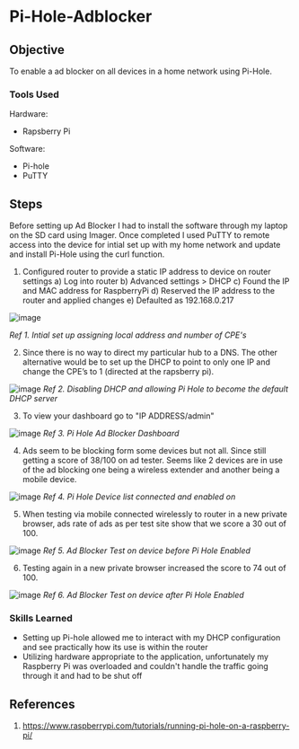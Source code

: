 # Pi-Hole-Adblocker

## Objective

To enable a ad blocker on all devices in a home network using Pi-Hole. 

### Tools Used
Hardware: 
- Rapsberry Pi 

Software: 
- Pi-hole
- PuTTY

## Steps
Before setting up Ad Blocker I had to install the software through my laptop on the SD card using Imager. Once completed I used PuTTY to remote access into the device for intial set up with my home network and update and install Pi-Hole using the curl function.  

1. Configured router to provide a static IP address to device on router settings 
        a) Log into router 
        b) Advanced settings > DHCP
        c) Found the IP and MAC address for RaspberryPi 
        d) Reserved the IP address to the router and applied changes 
        e) Defaulted as 192.168.0.217

![image](https://github.com/dilocho/Pi-Hole-Adblocker/assets/38048735/554e6814-67db-45c2-a83f-47b7d79ac4a9) 

*Ref 1. Intial set up assigning local address and number of CPE's*

2. Since there is no way to direct my particular hub to a DNS. The other alternative would be to set up the DHCP to point to only one IP and change the CPE’s to 1 (directed at the rapsberry pi).

![image](https://github.com/dilocho/Pi-Hole-Adblocker/assets/38048735/ecd52d38-210e-4889-a03a-2c7fe17dcf61)
*Ref 2. Disabling DHCP and allowing Pi Hole to become the default DHCP server*

3. To view your dashboard go to "IP ADDRESS/admin"

![image](https://github.com/dilocho/Pi-Hole-Adblocker/assets/38048735/0ab46b86-4bb7-46be-a2bb-6e2351210e2d)
*Ref 3. Pi Hole Ad Blocker Dashboard*

4. Ads seem to be blocking form some devices but not all. Since still getting a score of 38/100 on ad tester. Seems like 2 devices are in use of the ad blocking one being a wireless extender and another being a mobile device.

![image](https://github.com/dilocho/Pi-Hole-Adblocker/assets/38048735/924085aa-9ba6-40a9-8d21-2467173ff927)
*Ref 4. Pi Hole Device list connected and enabled on*

5. When testing via mobile connected wirelessly to router in a new private browser, ads rate of ads as per test site show that we score a 30 out of 100.

![image](https://github.com/dilocho/Pi-Hole-Adblocker/assets/38048735/3b4ba9f2-1b8d-43aa-befd-0bbca04c9695)
*Ref 5. Ad Blocker Test on device before Pi Hole Enabled*

6. Testing again in a new private browser increased the score to 74 out of 100. 

![image](https://github.com/dilocho/Pi-Hole-Adblocker/assets/38048735/6947d25f-7716-4f5e-bca5-b5030e872cbf)
*Ref 6. Ad Blocker Test on device after Pi Hole Enabled* 




### Skills Learned

- Setting up Pi-hole allowed me to interact with my DHCP configuration and see practically how its use is within the router
- Utilizing hardware appropriate to the application, unfortunately my Raspberry Pi was overloaded and couldn't handle the traffic going through it and had to be shut off 

## References
1. https://www.raspberrypi.com/tutorials/running-pi-hole-on-a-raspberry-pi/

